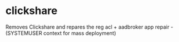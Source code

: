 # clickshare
Removes Clickshare and repares the reg acl + aadbroker app repair - (SYSTEMUSER context for mass deployment)
